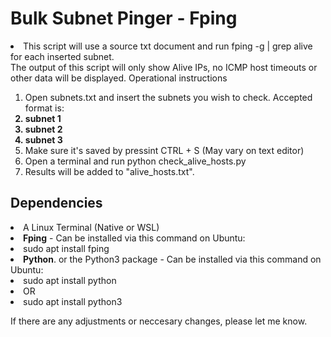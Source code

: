 <h1>Bulk Subnet Pinger - Fping</h1>

<li>This script will use a source txt document and run fping -g | grep alive for each inserted subnet.</li

<li>The output of this script will only show Alive IPs, no ICMP host timeouts or other data will be displayed.</li

<h2> Operational instructions </h2>

<ol>
<li> Open subnets.txt and insert the subnets you wish to check. Accepted format is: </li>
<b>
<li> subnet 1 </li>
<li> subnet 2 </li>
<li> subnet 3 </li>
</b>
<li> Make sure it's saved by pressint CTRL + S (May vary on text editor) </li>
<li> Open a terminal and run python check_alive_hosts.py </li>
<li> Results will be added to "alive_hosts.txt". </li>
</ol>

<h2> Dependencies </h2>

<li>A Linux Terminal (Native or WSL)</li>
<li><b>Fping</b> - Can be installed via this command on Ubuntu:</li>
<li>sudo apt install fping</li>
<li><b>Python</b>. or the </b>Python3</b> package - Can be installed via this command on Ubuntu:</li>
<li>sudo apt install python</li>
<li>OR
<li>sudo apt install python3</li>

If there are any adjustments or neccesary changes, please let me know.